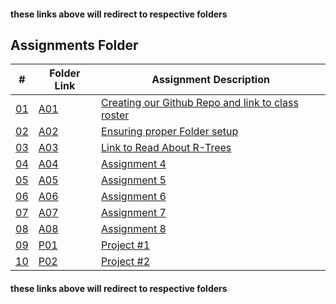 
#### these links above will redirect to respective folders
 ##  Assignments Folder

|   #    | Folder Link       | Assignment Description                          |
|------- |-------------------|-------------------------------------------------|
| [01](./A01) | [A01](./A01) | [Creating our Github Repo and link to class roster](./A01) |
| [02](./A02) | [A02](./A02) | [Ensuring proper Folder setup](./A02) |
| [03](./A03) | [A03](./A03) | [Link to Read About R-Trees](./A03) |
| [04](./A04) | [A04](./A04) | [Assignment 4](./A04) |
| [05](./A05) | [A05](./A05) | [Assignment 5](./A05) |
| [06](./A06) | [A06](./A06) | [Assignment 6](./A06) |
| [07](./A07) | [A07](./A07) | [Assignment 7](./A07) |
| [08](./A08) | [A08](./A08) | [Assignment 8](./A08) |
| [09](./P01) | [P01](./P01) | [Project   #1](./P01) |
| [10](./P02) | [P02](./P02) | [Project   #2](./P02) |

#### these links above will redirect to respective folders


